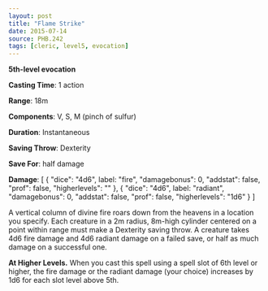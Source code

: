 ```yaml
---
layout: post
title: "Flame Strike"
date: 2015-07-14
source: PHB.242
tags: [cleric, level5, evocation]
---
```


**5th-level evocation**

**Casting Time**: 1 action

**Range**: 18m

**Components**: V, S, M (pinch of sulfur)

**Duration**: Instantaneous

**Saving Throw**: Dexterity

**Save For**: half damage

**Damage**: [ { "dice": "4d6", label: "fire", "damagebonus": 0, "addstat": false, "prof": false, "higherlevels": "" }, { "dice": "4d6", label: "radiant", "damagebonus": 0, "addstat": false, "prof": false, "higherlevels": "1d6" } ]

A vertical column of divine fire roars down from the heavens in a location you specify. Each creature in a 2m radius, 8m-high cylinder centered on a point within range must make a Dexterity saving throw. A creature takes 4d6 fire damage and 4d6 radiant damage on a failed save, or half as much damage on a successful one.

**At Higher Levels.** When you cast this spell using a spell slot of 6th level or higher, the fire damage or the radiant damage (your choice) increases by 1d6 for each slot level above 5th.